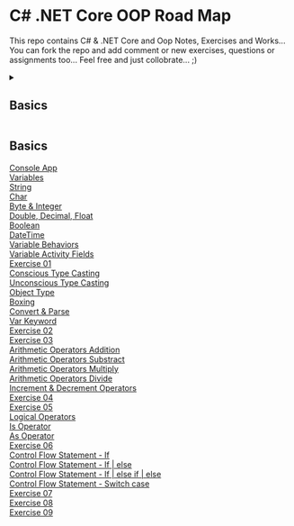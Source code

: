 # C# .NET Core OOP Road Map
This repo contains C# & .NET Core and Oop Notes, Exercises and Works... You can fork the repo and add comment or new exercises, questions or assignments too... Feel free and just collobrate... ;)

<details>
  <summary><h2>Basics</h2></summary>
  <ol>
    <li>
      <a href="https://github.com/esalkan/CSharp-NET-Core-Oop-Road-Map/blob/master/CS01_01_ConsoleApp/Program.cs">Console App</a>
    </li>
  </ol>
</details>

## Basics
[Console App](https://github.com/esalkan/CSharp-NET-Core-Oop-Road-Map/blob/master/CS01_01_ConsoleApp/Program.cs)
<br>
[Variables](https://github.com/esalkan/CSharp-NET-Core-Oop-Road-Map/blob/master/CS01_02_Variables/Program.cs)
<br>
[String](https://github.com/esalkan/CSharp-NET-Core-Oop-Road-Map/blob/master/CS01_03_String/Program.cs)
<br>
[Char](https://github.com/esalkan/CSharp-NET-Core-Oop-Road-Map/blob/master/CS01_04_Char/Program.cs)
<br>
[Byte & Integer](https://github.com/esalkan/CSharp-NET-Core-Oop-Road-Map/blob/master/CS01_05_ByteAndInteger/Program.cs)
<br>
[Double, Decimal, Float](https://github.com/esalkan/CSharp-NET-Core-Oop-Road-Map/blob/master/CS01_06_Double_Decimal_Float/Program.cs)
<br>
[Boolean](https://github.com/esalkan/CSharp-NET-Core-Oop-Road-Map/blob/master/CS01_07_Boolean/Program.cs)
<br>
[DateTime](https://github.com/esalkan/CSharp-NET-Core-Oop-Road-Map/blob/master/CS01_08_DateTime/Program.cs)
<br>
[Variable Behaviors](https://github.com/esalkan/CSharp-NET-Core-Oop-Road-Map/blob/master/CS01_09_VariableBehaviors/Program.cs)
<br>
[Variable Activity Fields](https://github.com/esalkan/CSharp-NET-Core-Oop-Road-Map/blob/master/CS01_10_VariableActivityFields/Program.cs)
<br>
[Exercise 01](https://github.com/esalkan/CSharp-NET-Core-Oop-Road-Map/blob/master/CS01_11_Exercise_01/Program.cs)
<br>
[Conscious Type Casting](https://github.com/esalkan/CSharp-NET-Core-Oop-Road-Map/blob/master/CS01_12_ConsiciousTypeCasting/Program.cs)
<br>
[Unconscious Type Casting](https://github.com/esalkan/CSharp-NET-Core-Oop-Road-Map/blob/master/CS01_13_UnconsciousTypeCasting/Program.cs)
<br>
[Object Type](https://github.com/esalkan/CSharp-NET-Core-Oop-Road-Map/blob/master/CS01_14_ObjectType/Program.cs)
<br>
[Boxing](https://github.com/esalkan/CSharp-NET-Core-Oop-Road-Map/blob/master/CS01_15_Boxing/Program.cs)
<br>
[Convert & Parse](https://github.com/esalkan/CSharp-NET-Core-Oop-Road-Map/blob/master/CS01_16_ConvertAndParse/Program.cs)
<br>
[Var Keyword](https://github.com/esalkan/CSharp-NET-Core-Oop-Road-Map/blob/master/CS01_17_VarKeyword/Program.cs)
<br>
[Exercise 02](https://github.com/esalkan/CSharp-NET-Core-Oop-Road-Map/blob/master/CS01_18_Exercise_02/Program.cs)
<br>
[Exercise 03](https://github.com/esalkan/CSharp-NET-Core-Oop-Road-Map/blob/master/CS01_19_Exercise_03/Program.cs)
<br>
[Arithmetic Operators Addition](https://github.com/esalkan/CSharp-NET-Core-Oop-Road-Map/blob/master/CS01_20_ArithmeticOperators_Addition/Program.cs)
<br>
[Arithmetic Operators Substract](https://github.com/esalkan/CSharp-NET-Core-Oop-Road-Map/blob/master/CS01_21_ArithmeticOperators_Substract/Program.cs)
<br>
[Arithmetic Operators Multiply](https://github.com/esalkan/CSharp-NET-Core-Oop-Road-Map/blob/master/CS01_22_ArithmeticOperators_Multiply/Program.cs)
<br>
[Arithmetic Operators Divide](https://github.com/esalkan/CSharp-NET-Core-Oop-Road-Map/blob/master/CS01_23_ArithmeticOperators_Divide/Program.cs)
<br>
[Increment & Decrement Operators](https://github.com/esalkan/CSharp-NET-Core-Oop-Road-Map/blob/master/CS01_24_Operators_Modulus_Increment_Decrement/Program.cs)
<br>
[Exercise 04](https://github.com/esalkan/CSharp-NET-Core-Oop-Road-Map/blob/master/CS01_25_Exercise_04/Program.cs)
<br>
[Exercise 05](https://github.com/esalkan/CSharp-NET-Core-Oop-Road-Map/blob/master/CS01_26_Exercise_05/Program.cs)
<br>
[Logical Operators](https://github.com/esalkan/CSharp-NET-Core-Oop-Road-Map/blob/master/CS01_27_LogicalOperators/Program.cs)
<br>
[Is Operator](https://github.com/esalkan/CSharp-NET-Core-Oop-Road-Map/blob/master/CS01_28_IsOperator/Program.cs)
<br>
[As Operator](https://github.com/esalkan/CSharp-NET-Core-Oop-Road-Map/blob/master/CS01_29_AsOperator/Program.cs)
<br>
[Exercise 06](https://github.com/esalkan/CSharp-NET-Core-Oop-Road-Map/blob/master/CS01_30_Exercise_06/Program.cs)
<br>
[Control Flow Statement - If](https://github.com/esalkan/CSharp-NET-Core-Oop-Road-Map/blob/master/CS01_31_ControlFlowStatement_IF/Program.cs)
<br>
[Control Flow Statement - If | else](https://github.com/esalkan/CSharp-NET-Core-Oop-Road-Map/blob/master/CS01_32_ControlFlowStatement_IF-ELSE/Program.cs)
<br>
[Control Flow Statement - If | else if | else](https://github.com/esalkan/CSharp-NET-Core-Oop-Road-Map/blob/master/CS01_33_ControlFlowStatement_IF-ELSEIF-IF/Program.cs)
<br>
[Control Flow Statement - Switch case](https://github.com/esalkan/CSharp-NET-Core-Oop-Road-Map/blob/master/CS01_34_ControlFlowStatement_SwitchCase/Program.cs)
<br>
[Exercise 07](https://github.com/esalkan/CSharp-NET-Core-Oop-Road-Map/blob/master/CS01_35_Exercise_07/Program.cs)
<br>
[Exercise 08](https://github.com/esalkan/CSharp-NET-Core-Oop-Road-Map/blob/master/CS01_36_Exercise_08/Program.cs)
<br>
[Exercise 09](https://github.com/esalkan/CSharp-NET-Core-Oop-Road-Map/blob/master/CS01_37_Exercise_09/Program.cs)
<br>
